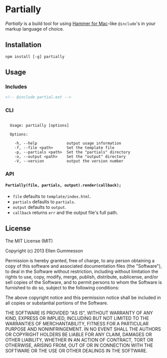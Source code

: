 # Partially

*Partially* is a build tool for using [Hammer for Mac](http://hammerformac.com/)-like `@include`'s in your markup language of choice.

## Installation

~~~
npm install [-g] partially
~~~

## Usage

### Includes

~~~ html
<!-- @include partial.ext -->
~~~

### CLI

~~~

  Usage: partially [options]

  Options:

    -h, --help             output usage information
    -f, --file <path>      Set the template file
    -p, --partials <path>  Set the "partials" directory
    -o, --output <path>    Set the "output" directory
    -V, --version          output the version number

~~~

### API

#### `Partially(file, partials, output).render(callback);`

- `file` defaults to `template/index.html`.
- `partials` defaults to `partials`.
- `output` defaults to `output`.
- `callback` returns `err` and the output file's full path.

## License

The MIT License (MIT)

Copyright (c) 2013 Ellen Gummesson

Permission is hereby granted, free of charge, to any person obtaining a copy
of this software and associated documentation files (the "Software"), to deal
in the Software without restriction, including without limitation the rights
to use, copy, modify, merge, publish, distribute, sublicense, and/or sell
copies of the Software, and to permit persons to whom the Software is
furnished to do so, subject to the following conditions:

The above copyright notice and this permission notice shall be included in
all copies or substantial portions of the Software.

THE SOFTWARE IS PROVIDED "AS IS", WITHOUT WARRANTY OF ANY KIND, EXPRESS OR
IMPLIED, INCLUDING BUT NOT LIMITED TO THE WARRANTIES OF MERCHANTABILITY,
FITNESS FOR A PARTICULAR PURPOSE AND NONINFRINGEMENT. IN NO EVENT SHALL THE
AUTHORS OR COPYRIGHT HOLDERS BE LIABLE FOR ANY CLAIM, DAMAGES OR OTHER
LIABILITY, WHETHER IN AN ACTION OF CONTRACT, TORT OR OTHERWISE, ARISING FROM,
OUT OF OR IN CONNECTION WITH THE SOFTWARE OR THE USE OR OTHER DEALINGS IN
THE SOFTWARE.
